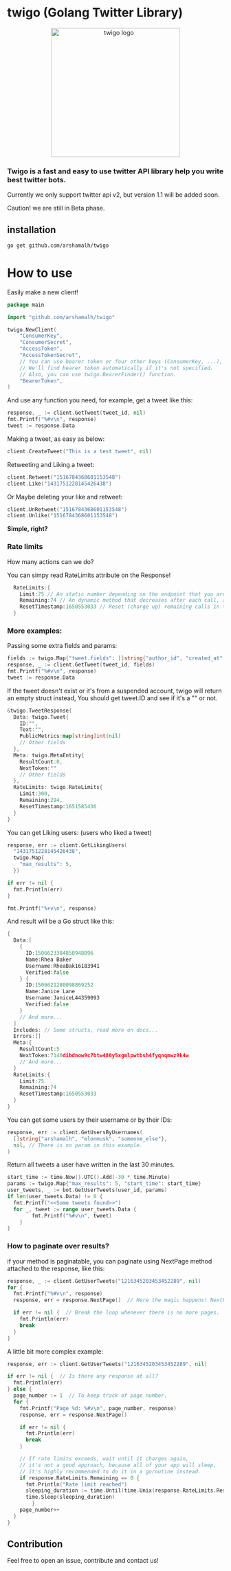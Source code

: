 # twigo (Golang Twitter Library)

<p align="center">
  <img src="./twigo.png" alt="twigo logo" width="300">
</p>

### Twigo is a fast and easy to use twitter API library help you write best twitter bots.

Currently we only support twitter api v2, but version 1.1 will be added soon.

Caution! we are still in Beta phase.

## installation

```bash
go get github.com/arshamalh/twigo
```

# How to use
Easily make a new client!
```go
package main

import "github.com/arshamalh/twigo"

twigo.NewClient(
    "ConsumerKey",
    "ConsumerSecret",
    "AccessToken",
    "AccessTokenSecret",
    // You can use bearer token or four other keys (ConsumerKey, ...), both is not mandatory.
    // We'll find bearer token automatically if it's not specified.
    // Also, you can use twigo.BearerFinder() function.
    "BearerToken",
)
```

And use any function you need, for example, get a tweet like this:

```go
response, _ := client.GetTweet(tweet_id, nil)
fmt.Printf("%#v\n", response)
tweet := response.Data
```

Making a tweet, as easy as below:

```go
client.CreateTweet("This is a test tweet", nil)
```

Retweeting and Liking a tweet:

```go
client.Retweet("1516784368601153548")
client.Like("1431751228145426438")
```

Or Maybe deleting your like and retweet:

```go
client.UnRetweet("1516784368601153548")
client.Unlike("1516784368601153548")
```

**Simple, right?**

### Rate limits
How many actions can we do?

You can simpy read RateLimits attribute on the Response!
```go
  RateLimits:{
    Limit:75 // An static number depending on the endpoint that you are calling or your authentication method.
    Remaining:74 // An dynamic method that decreases after each call, and will reset every once in a while.
    ResetTimestamp:1650553033 // Reset (charge up) remaining calls in this timestamp.
  }
```

### More examples:

Passing some extra fields and params:

```go
fields := twigo.Map{"tweet.fields": []string{"author_id", "created_at", "public_metrics"}}
response, _ := client.GetTweet(tweet_id, fields)
fmt.Printf("%#v\n", response)
tweet := response.Data
```

If the tweet doesn't exist or it's from a suspended account, 
twigo will return an empty struct instead, 
You should get tweet.ID and see if it's a "" or not.

```go
&twigo.TweetResponse{
  Data: twigo.Tweet{
    ID:"", 
    Text:"", 
    PublicMetrics:map[string]int(nil)
    // Other fields
  }, 
  Meta: twigo.MetaEntity{
    ResultCount:0, 
    NextToken:""
    // Other fields
  }, 
  RateLimits: twigo.RateLimits{
    Limit:300, 
    Remaining:294, 
    ResetTimestamp:1651585436
  }
}
```

You can get Liking users: (users who liked a tweet)

```go
response, err := client.GetLikingUsers(
  "1431751228145426438", 
  twigo.Map{
    "max_results": 5,
  })

if err != nil {
  fmt.Println(err)
}

fmt.Printf("%+v\n", response)
```

And result will be a Go struct like this:

```Go
{
  Data:[
    {
      ID:1506623384850948096 
      Name:Rhea Baker 
      Username:RheaBak16183941
      Verified:false
    } {
      ID:1506621280098869252 
      Name:Janice Lane 
      Username:JaniceL44359093
      Verified:false
    }
    // And more...
  ] 
  Includes: // Some structs, read more on docs...
  Errors:[] 
  Meta:{
    ResultCount:5 
    NextToken:7140dibdnow9c7btw480y5xgmlpwtbsh4fyqnqmwz9k4w
    // And more...
  }
  RateLimits:{
    Limit:75
    Remaining:74
    ResetTimestamp:1650553033
  }
}
```

You can get some users by their username or by their IDs:

```go
response, err := client.GetUsersByUsernames(
  []string{"arshamalh", "elonmusk", "someone_else"}, 
  nil, // There is no param in this example.
)
```

Return all tweets a user have written in the last 30 minutes.

```go
start_time := time.Now().UTC().Add(-30 * time.Minute)
params := twigo.Map{"max_results": 5, "start_time": start_time}
user_tweets, _ := bot.GetUserTweets(user_id, params)
if len(user_tweets.Data) != 0 {
  fmt.Printf("<<Some tweets found>>")
  for _, tweet := range user_tweets.Data {
		fmt.Printf("%#v\n", tweet)
	}
}
```

### How to paginate over results?
if your method is paginatable, you can paginate using NextPage method attached to the response, like this:

```go
response, _ := client.GetUserTweets("1216345203453452289", nil)
for {
  fmt.Printf("%#v\n", response)
  response, err = response.NextPage()  // Here the magic happens! NextPage method attached to response

  if err != nil {  // Break the loop whenever there is no more pages.
    fmt.Println(err)
    break
  }
}
```

A little bit more complex example:

```go
response, err := client.GetUserTweets("1216345203453452289", nil)

if err != nil {  // Is there any response at all?
  fmt.Println(err)
} else {
  page_number := 1  // To keep track of page number.
  for {
    fmt.Printf("Page %d: %#v\n", page_number, response)
    response, err = response.NextPage()

    if err != nil {
      fmt.Println(err)
      break
    }

    // If rate limits exceeds, wait until it charges again, 
    // it's not a good approach, because all of your app will sleep, 
    // it's highly recommended to do it in a goroutine instead.
    if response.RateLimits.Remaining == 0 {
      fmt.Println("Rate limit reached")
      sleeping_duration := time.Until(time.Unix(response.RateLimits.ResetTimestamp, 0))
      time.Sleep(sleeping_duration)
		}
    page_number++
  }
}
```

## Contribution
Feel free to open an issue, contribute and contact us!
